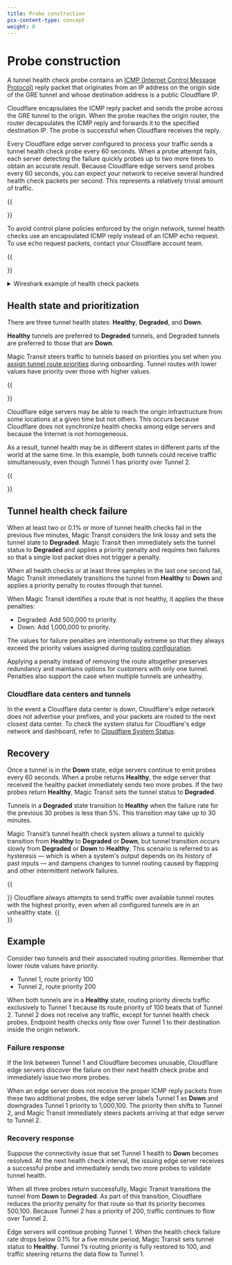 ```yaml
---
title: Probe construction
pcx-content-type: concept
weight: 0
---
```


# Probe construction

A tunnel health check probe contains an [ICMP (Internet Control Message Protocol)](https://www.cloudflare.com/learning/ddos/glossary/internet-control-message-protocol-icmp) reply packet that originates from an IP address on the origin side of the GRE tunnel and whose destination address is a public Cloudflare IP.

Cloudflare encapsulates the ICMP reply packet and sends the probe across the GRE tunnel to the origin. When the probe reaches the origin router, the router decapsulates the ICMP reply and forwards it to the specified destination IP. The probe is successful when Cloudflare receives the reply.

Every Cloudflare edge server configured to process your traffic sends a tunnel health check probe every 60 seconds. When a probe attempt fails, each server detecting the failure quickly probes up to two more times to obtain an accurate result. Because Cloudflare edge servers send probes every 60 seconds, you can expect your network to receive several hundred health check packets per second. This represents a relatively trivial amount of traffic.

{{<Aside type="note' header='Note">}}

To avoid control plane policies enforced by the origin network, tunnel health checks use an encapsulated ICMP reply instead of an ICMP echo request. To use echo request packets, contact your Cloudflare account team.

{{</Aside>}}

<details>
<summary>
    Wireshark example of health check packets
</summary>
  <div class="special-class" markdown="1">

![Magic Transit Tunnel health check packets](/magic-transit/static/tunnel-health-check-packets.png)

</div>
</details>

## Health state and prioritization

There are three tunnel health states: **Healthy**, **Degraded**, and **Down**.

**Healthy** tunnels are preferred to **Degraded** tunnels, and Degraded tunnels are preferred to those that are **Down**.

Magic Transit steers traffic to tunnels based on priorities you set when you [assign tunnel route priorities](/magic-transit/get-started/configure-tunnels/assign-tunnel-route-priorities/) during onboarding. Tunnel routes with lower values have priority over those with higher values.

{{<Aside type="note' header='Note">}}

Cloudflare edge servers may be able to reach the origin infrastructure from some locations at a given time but not others. This occurs because Cloudflare does not synchronize health checks among edge servers and because the Internet is not homogeneous.

As a result, tunnel health may be in different states in different parts of the world at the same time. In this example, both tunnels could receive traffic simultaneously, even though Tunnel 1 has priority over Tunnel 2.

{{</Aside>}}

## Tunnel health check failure

When at least two or 0.1% or more of tunnel health checks fail in the previous five minutes, Magic Transit considers the link lossy and sets the tunnel state to **Degraded**. Magic Transit then immediately sets the tunnel status to **Degraded** and applies a priority penalty and requires two failures so that a single lost packet does not trigger a penalty.

When all health checks or at least three samples in the last one second fail, Magic Transit immediately transitions the tunnel from **Healthy** to **Down** and applies a priority penalty to routes through that tunnel.

When Magic Transit identifies a route that is not healthy, it applies the these penalties:

*   Degraded: Add 500,000 to priority.
*   Down: Add 1,000,000 to priority.

The values for failure penalties are intentionally extreme so that they always exceed the priority values assigned during [routing configuration](/magic-transit/get-started/configure-tunnels/assign-tunnel-route-priorities/).

Applying a penalty instead of removing the route altogether preserves redundancy and maintains options for customers with only one tunnel. Penalties also support the case when multiple tunnels are unhealthy.

### Cloudflare data centers and tunnels

In the event a Cloudflare data center is down, Cloudflare's edge network does not advertise your prefixes, and your packets are routed to the next closest data center. To check the system status for Cloudflare's edge network and dashboard, refer to [Cloudflare System Status](https://www.cloudflarestatus.com/).

## Recovery

Once a tunnel is in the **Down** state, edge servers continue to emit probes every 60 seconds. When a probe returns **Healthy**, the edge server that received the healthy packet immediately sends two more probes. If the two probes return **Healthy**, Magic Transit sets the tunnel status to **Degraded**.

Tunnels in a **Degraded** state transition to **Healthy** when the failure rate for the previous 30 probes is less than 5%. This transition may take up to 30 minutes.

Magic Transit’s tunnel health check system allows a tunnel to quickly transition from **Healthy** to **Degraded** or **Down**, but tunnel transition occurs slowly from **Degraded** or **Down** to **Healthy**. This scenario is referred to as hysteresis — which is when a system's output depends on its history of past inputs — and dampens changes to tunnel routing caused by flapping and other intermittent network failures.

{{<Aside type="note" header="Note">}}
Cloudflare always attempts to send traffic over available tunnel routes with the highest priority, even when all configured tunnels are in an unhealthy state.
{{</Aside>}}

## Example

Consider two tunnels and their associated routing priorities. Remember that lower route values have priority.

*   Tunnel 1, route priority 100
*   Tunnel 2, route priority 200

When both tunnels are in a **Healthy** state, routing priority directs traffic exclusively to Tunnel 1 because its route priority of 100 beats that of Tunnel 2. Tunnel 2 does not receive any traffic, except for tunnel health check probes. Endpoint health checks only flow over Tunnel 1 to their destination inside the origin network.

### Failure response

If the link between Tunnel 1 and Cloudflare becomes unusable, Cloudflare edge servers discover the failure on their next health check probe and immediately issue two more probes.

When an edge server does not receive the proper ICMP reply packets from these two additional probes, the edge server labels Tunnel 1 as **Down** and downgrades Tunnel 1 priority to 1,000,100. The priority then shifts to Tunnel 2, and Magic Transit immediately steers packets arriving at that edge server to Tunnel 2.

### Recovery response

Suppose the connectivity issue that set Tunnel 1 health to **Down** becomes resolved. At the next health check interval, the issuing edge server receives a successful probe and immediately sends two more probes to validate tunnel health.

When all three probes return successfully, Magic Transit transitions the tunnel from **Down** to **Degraded**. As part of this transition, Cloudflare reduces the priority penalty for that route so that its priority becomes 500,100. Because Tunnel 2 has a priority of 200, traffic continues to flow over Tunnel 2.

Edge servers will continue probing Tunnel 1. When the health check failure rate drops below 0.1% for a five minute period, Magic Transit sets tunnel status to **Healthy**. Tunnel 1’s routing priority is fully restored to 100, and traffic steering returns the data flow to Tunnel 1.
